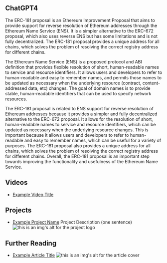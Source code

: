 ## ChatGPT4

The ERC-181 proposal is an Ethereum Improvement Proposal that aims to provide support for reverse resolution of Ethereum addresses through the Ethereum Name Service (ENS). It is a simpler alternative to the ERC-672 proposal, which also uses reverse ENS but has some limitations and is not fully decentralized. The ERC-181 proposal provides a unique address for all chains, which solves the problem of resolving the correct registry address for different chains.

The Ethereum Name Service (ENS) is a proposed protocol and ABI definition that provides flexible resolution of short, human-readable names to service and resource identifiers. It allows users and developers to refer to human-readable and easy to remember names, and permits those names to be updated as necessary when the underlying resource (contract, content-addressed data, etc) changes. The goal of domain names is to provide stable, human-readable identifiers that can be used to specify network resources.

The ERC-181 proposal is related to ENS support for reverse resolution of Ethereum addresses because it provides a simpler and fully decentralized alternative to the ERC-672 proposal. It allows for the resolution of short, human-readable names to service and resource identifiers, which can be updated as necessary when the underlying resource changes. This is important because it allows users and developers to refer to human-readable and easy to remember names, which can be useful for a variety of purposes. The ERC-181 proposal also provides a unique address for all chains, which solves the problem of resolving the correct registry address for different chains. Overall, the ERC-181 proposal is an important step towards improving the functionality and usefulness of the Ethereum Name Service.

## Videos

- [Example Video Title](https://www.youtube.com/watch?v=TDGq4aeevgY)

## Projects

- [Example Project Name](https://xxxx.xxx/xxxxx) Project Description (one sentence) ![this is an img's alt for the project logo](https://xxxx.xxx/project-logo.xxx)

## Further Reading

- [Example Article Title](https://xxxx.xxx/xxxxx) ![this is an img's alt for the article cover](https://xxxx.xxx/article-cover.xxx)
